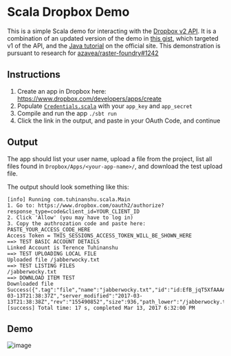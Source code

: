 # Scala Dropbox Demo

This is a simple Scala demo for interacting with the [Dropbox v2 API](https://www.dropbox.com/developers/documentation/java).
It is a combination of an updated version of the demo in [this gist](https://gist.github.com/kmader/66d4772916c89b5cd40a), which targeted v1 of the API, and the [Java tutorial](https://www.dropbox.com/developers/documentation/java#tutorial) on the official site.
This demonstration is pursuant to research for [azavea/raster-foundry#1242](https://github.com/azavea/raster-foundry/issues/1242)

## Instructions

 1. Create an app in Dropbox here: https://www.dropbox.com/developers/apps/create
 2. Populate [`Credentials.scala`](https://github.com/rajadain/scala-dropbox-demo/blob/master/src/main/scala/Credentials.scala) with your `app_key` and `app_secret`
 3. Compile and run the app `./sbt run`
 4. Click the link in the output, and paste in your OAuth Code, and continue

## Output

The app should list your user name, upload a file from the project, list all files found in `Dropbox/Apps/<your-app-name>/`, and download the test upload file.

The output should look something like this:

```
[info] Running com.tuhinanshu.scala.Main
1. Go to: https://www.dropbox.com/oauth2/authorize?response_type=code&client_id=YOUR_CLIENT_ID
2. Click 'Allow' (you may have to log in)
3. Copy the authrozation code and paste here:
PASTE_YOUR_ACCESS_CODE_HERE
Access Token = THIS_SESSIONS_ACCESS_TOKEN_WILL_BE_SHOWN_HERE
==> TEST BASIC ACCOUNT DETAILS
Linked Account is Terence Tuhinanshu
==> TEST UPLOADING LOCAL FILE
Uploaded file /jabberwocky.txt
==> TEST LISTING FILES
/jabberwocky.txt
==> DOWNLOAD ITEM TEST
Downloaded file Success({".tag":"file","name":"jabberwocky.txt","id":"id:EfB_jqT5XfAAAAAAAAAAAw","client_modified":"2017-03-13T21:38:37Z","server_modified":"2017-03-13T21:38:38Z","rev":"155490852","size":936,"path_lower":"/jabberwocky.txt","path_display":"/jabberwocky.txt"})
[success] Total time: 17 s, completed Mar 13, 2017 6:32:00 PM
```

## Demo

![image](https://cloud.githubusercontent.com/assets/1430060/23876630/cac321a0-0814-11e7-94fc-55dbe229a052.png)
